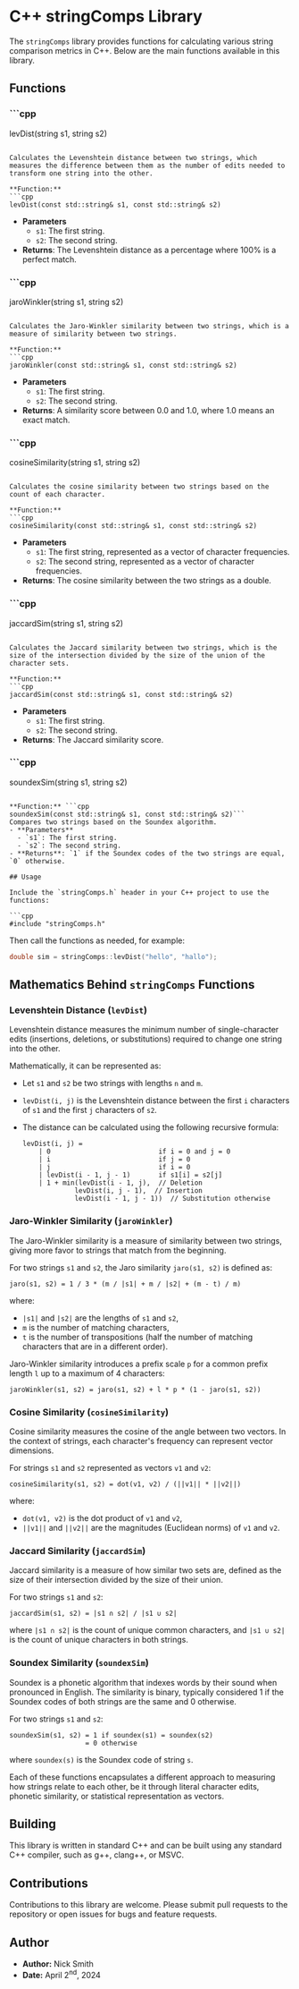 # C++ stringComps Library

The `stringComps` library provides functions for calculating various string comparison metrics in C++. Below are the main functions available in this library.

## Functions

### ```cpp
levDist(string s1, string s2)
```

Calculates the Levenshtein distance between two strings, which measures the difference between them as the number of edits needed to transform one string into the other.

**Function:** 
```cpp
levDist(const std::string& s1, const std::string& s2)
```
- **Parameters**
  - `s1`: The first string.
  - `s2`: The second string.
- **Returns**: The Levenshtein distance as a percentage where 100% is a perfect match.

### ```cpp
jaroWinkler(string s1, string s2)
```

Calculates the Jaro-Winkler similarity between two strings, which is a measure of similarity between two strings.

**Function:** 
```cpp
jaroWinkler(const std::string& s1, const std::string& s2)
```
- **Parameters**
  - `s1`: The first string.
  - `s2`: The second string.
- **Returns**: A similarity score between 0.0 and 1.0, where 1.0 means an exact match.

### ```cpp
cosineSimilarity(string s1, string s2)
```

Calculates the cosine similarity between two strings based on the count of each character.

**Function:** 
```cpp
cosineSimilarity(const std::string& s1, const std::string& s2)
```
- **Parameters**
  - `s1`: The first string, represented as a vector of character frequencies.
  - `s2`: The second string, represented as a vector of character frequencies.
- **Returns**: The cosine similarity between the two strings as a double.

### ```cpp
jaccardSim(string s1, string s2)
```

Calculates the Jaccard similarity between two strings, which is the size of the intersection divided by the size of the union of the character sets.

**Function:**
```cpp
jaccardSim(const std::string& s1, const std::string& s2)
```
- **Parameters**
  - `s1`: The first string.
  - `s2`: The second string.
- **Returns**: The Jaccard similarity score.

### ```cpp
soundexSim(string s1, string s2)
```

**Function:** ```cpp
soundexSim(const std::string& s1, const std::string& s2)```
Compares two strings based on the Soundex algorithm.
- **Parameters**
  - `s1`: The first string.
  - `s2`: The second string.
- **Returns**: `1` if the Soundex codes of the two strings are equal, `0` otherwise.

## Usage

Include the `stringComps.h` header in your C++ project to use the functions:

```cpp
#include "stringComps.h"
```

Then call the functions as needed, for example:

```cpp
double sim = stringComps::levDist("hello", "hallo");
```

## Mathematics Behind `stringComps` Functions

### Levenshtein Distance (`levDist`)
Levenshtein distance measures the minimum number of single-character edits (insertions, deletions, or substitutions) required to change one string into the other.

Mathematically, it can be represented as:
- Let `s1` and `s2` be two strings with lengths `n` and `m`.
- `levDist(i, j)` is the Levenshtein distance between the first `i` characters of `s1` and the first `j` characters of `s2`.
- The distance can be calculated using the following recursive formula:

  ```
  levDist(i, j) = 
      | 0                           if i = 0 and j = 0
      | i                           if j = 0
      | j                           if i = 0
      | levDist(i - 1, j - 1)       if s1[i] = s2[j]
      | 1 + min(levDist(i - 1, j),  // Deletion
               levDist(i, j - 1),  // Insertion
               levDist(i - 1, j - 1))  // Substitution otherwise
  ```

### Jaro-Winkler Similarity (`jaroWinkler`)
The Jaro-Winkler similarity is a measure of similarity between two strings, giving more favor to strings that match from the beginning.

For two strings `s1` and `s2`, the Jaro similarity `jaro(s1, s2)` is defined as:

```
jaro(s1, s2) = 1 / 3 * (m / |s1| + m / |s2| + (m - t) / m)
```
where:
- `|s1|` and `|s2|` are the lengths of `s1` and `s2`,
- `m` is the number of matching characters,
- `t` is the number of transpositions (half the number of matching characters that are in a different order).

Jaro-Winkler similarity introduces a prefix scale `p` for a common prefix length `l` up to a maximum of 4 characters:
```
jaroWinkler(s1, s2) = jaro(s1, s2) + l * p * (1 - jaro(s1, s2))
```

### Cosine Similarity (`cosineSimilarity`)
Cosine similarity measures the cosine of the angle between two vectors. In the context of strings, each character's frequency can represent vector dimensions.

For strings `s1` and `s2` represented as vectors `v1` and `v2`:

```
cosineSimilarity(s1, s2) = dot(v1, v2) / (||v1|| * ||v2||)
```
where:
- `dot(v1, v2)` is the dot product of `v1` and `v2`,
- `||v1||` and `||v2||` are the magnitudes (Euclidean norms) of `v1` and `v2`.

### Jaccard Similarity (`jaccardSim`)
Jaccard similarity is a measure of how similar two sets are, defined as the size of their intersection divided by the size of their union.

For two strings `s1` and `s2`:

```
jaccardSim(s1, s2) = |s1 ∩ s2| / |s1 ∪ s2|
```
where `|s1 ∩ s2|` is the count of unique common characters, and `|s1 ∪ s2|` is the count of unique characters in both strings.

### Soundex Similarity (`soundexSim`)
Soundex is a phonetic algorithm that indexes words by their sound when pronounced in English. The similarity is binary, typically considered 1 if the Soundex codes of both strings are the same and 0 otherwise.

For two strings `s1` and `s2`:
```
soundexSim(s1, s2) = 1 if soundex(s1) = soundex(s2)
                   = 0 otherwise
```
where `soundex(s)` is the Soundex code of string `s`.

Each of these functions encapsulates a different approach to measuring how strings relate to each other, be it through literal character edits, phonetic similarity, or statistical representation as vectors.

## Building

This library is written in standard C++ and can be built using any standard C++ compiler, such as g++, clang++, or MSVC.

## Contributions

Contributions to this library are welcome. Please submit pull requests to the repository or open issues for bugs and feature requests.

## Author

- **Author:** Nick Smith
- **Date:** April 2<sup>nd</sup>, 2024
